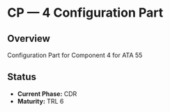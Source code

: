 # CP — 4 Configuration Part

## Overview
Configuration Part for Component 4 for ATA 55

## Status
- **Current Phase:** CDR
- **Maturity:** TRL 6
